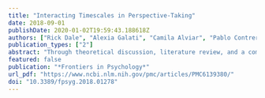 ```yaml
---
title: "Interacting Timescales in Perspective-Taking"
date: 2018-09-01
publishDate: 2020-01-02T19:59:43.188618Z
authors: ["Rick Dale", "Alexia Galati", "Camila Alviar", "Pablo Contreras Kallens", "Adolfo G. Ramirez-Aristizabal", "Maryam Tabatabaeian", "David W. Vinson"]
publication_types: ["2"]
abstract: "Through theoretical discussion, literature review, and a computational model, this paper poses a challenge to the notion that perspective-taking involves a fixed architecture in which particular processes have priority. For example, some research suggests that egocentric perspectives can arise more quickly, with other perspectives (such as of task partners) emerging only secondarily. This theoretical dichotomy–between fast egocentric and slow other-centric processes–is challenged here. We propose a general view of perspective-taking as an emergent phenomenon governed by the interplay among cognitive mechanisms that accumulate information at different timescales. We first describe the pervasive relevance of perspective-taking to cognitive science. A dynamical systems model is then introduced that explicitly formulates the timescale interaction proposed. This model illustrates that, rather than having a rigid time course, perspective-taking can be fast or slow depending on factors such as task context. Implications are discussed, with ideas for future empirical research."
featured: false
publication: "*Frontiers in Psychology*"
url_pdf: "https://www.ncbi.nlm.nih.gov/pmc/articles/PMC6139380/"
doi: "10.3389/fpsyg.2018.01278"
---
```


